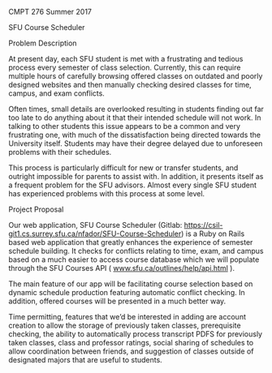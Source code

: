 CMPT 276 Summer 2017

SFU Course Scheduler
 
Problem Description
 
At present day, each SFU student is met with a frustrating and tedious process every semester of class selection. 
Currently, this can require multiple hours of carefully browsing offered classes on outdated and poorly designed 
websites and then manually checking desired classes for time, campus, and exam conflicts. 
 
Often times, small details are overlooked resulting in students finding out far too late to do anything about it
that their intended schedule will not work. In talking to other students this issue appears to be a common and 
very frustrating one, with much of the dissatisfaction being directed towards the University itself. Students 
may have their degree delayed due to unforeseen problems with their schedules. 
 
This process is particularly difficult for new or transfer students, and outright impossible for parents to assist
with. In addition, it presents itself as a frequent problem for the SFU advisors. Almost every single SFU student 
has experienced problems with this process at some level.
 
Project Proposal
 
Our web application, SFU Course Scheduler (Gitlab: https://csil-git1.cs.surrey.sfu.ca/nfador/SFU-Course-Scheduler)
is a Ruby on Rails based web application that greatly enhances the experience of semester schedule building. It 
checks for conflicts relating to time, exam, and campus based on a much easier to access course database which we
will populate through the SFU Courses API ( www.sfu.ca/outlines/help/api.html ).
 
The main feature of our app will be facilitating course selection based on dynamic schedule production featuring
automatic conflict checking. In addition, offered courses will be presented in a much better way.
 
Time permitting, features that we’d be interested in adding are account creation to allow the storage of 
previously taken classes, prerequisite checking, the ability to automatically process transcript PDFS for 
previously taken classes, class and professor ratings, social sharing of schedules to allow coordination between
friends,  and suggestion of classes outside of designated majors that are useful to students.
